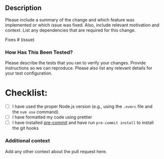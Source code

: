 ## Description

Please include a summary of the change and which feature was implemented or which issue was fixed. Also, include relevant motivation and context. List any dependencies that are required for this change.

Fixes # (issue)

### How Has This Been Tested?

Please describe the tests that you ran to verify your changes. Provide instructions so we can reproduce. Please also list any relevant details for your test configuration.

# Checklist:

- [ ] I have used the proper Node.js version (e.g., using the `.nvmrc` file and the `nvm use` command).
- [ ] I have formatted my code using prettier
- [ ] I have installed [pre-commit](https://pre-commit.com/#installation) and have run `pre-commit install` to install the git hooks

### Additional context

Add any other context about the pull request here.
